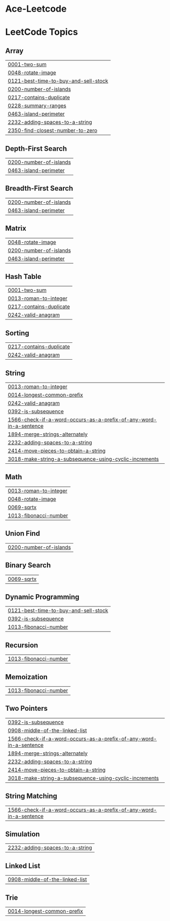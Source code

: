 # Ace-Leetcode
<!---LeetCode Topics Start-->
# LeetCode Topics
## Array
|  |
| ------- |
| [0001-two-sum](https://github.com/Aiyon860/Ace-Leetcode/tree/master/0001-two-sum) |
| [0048-rotate-image](https://github.com/Aiyon860/Ace-Leetcode/tree/master/0048-rotate-image) |
| [0121-best-time-to-buy-and-sell-stock](https://github.com/Aiyon860/Ace-Leetcode/tree/master/0121-best-time-to-buy-and-sell-stock) |
| [0200-number-of-islands](https://github.com/Aiyon860/Ace-Leetcode/tree/master/0200-number-of-islands) |
| [0217-contains-duplicate](https://github.com/Aiyon860/Ace-Leetcode/tree/master/0217-contains-duplicate) |
| [0228-summary-ranges](https://github.com/Aiyon860/Ace-Leetcode/tree/master/0228-summary-ranges) |
| [0463-island-perimeter](https://github.com/Aiyon860/Ace-Leetcode/tree/master/0463-island-perimeter) |
| [2232-adding-spaces-to-a-string](https://github.com/Aiyon860/Ace-Leetcode/tree/master/2232-adding-spaces-to-a-string) |
| [2350-find-closest-number-to-zero](https://github.com/Aiyon860/Ace-Leetcode/tree/master/2350-find-closest-number-to-zero) |
## Depth-First Search
|  |
| ------- |
| [0200-number-of-islands](https://github.com/Aiyon860/Ace-Leetcode/tree/master/0200-number-of-islands) |
| [0463-island-perimeter](https://github.com/Aiyon860/Ace-Leetcode/tree/master/0463-island-perimeter) |
## Breadth-First Search
|  |
| ------- |
| [0200-number-of-islands](https://github.com/Aiyon860/Ace-Leetcode/tree/master/0200-number-of-islands) |
| [0463-island-perimeter](https://github.com/Aiyon860/Ace-Leetcode/tree/master/0463-island-perimeter) |
## Matrix
|  |
| ------- |
| [0048-rotate-image](https://github.com/Aiyon860/Ace-Leetcode/tree/master/0048-rotate-image) |
| [0200-number-of-islands](https://github.com/Aiyon860/Ace-Leetcode/tree/master/0200-number-of-islands) |
| [0463-island-perimeter](https://github.com/Aiyon860/Ace-Leetcode/tree/master/0463-island-perimeter) |
## Hash Table
|  |
| ------- |
| [0001-two-sum](https://github.com/Aiyon860/Ace-Leetcode/tree/master/0001-two-sum) |
| [0013-roman-to-integer](https://github.com/Aiyon860/Ace-Leetcode/tree/master/0013-roman-to-integer) |
| [0217-contains-duplicate](https://github.com/Aiyon860/Ace-Leetcode/tree/master/0217-contains-duplicate) |
| [0242-valid-anagram](https://github.com/Aiyon860/Ace-Leetcode/tree/master/0242-valid-anagram) |
## Sorting
|  |
| ------- |
| [0217-contains-duplicate](https://github.com/Aiyon860/Ace-Leetcode/tree/master/0217-contains-duplicate) |
| [0242-valid-anagram](https://github.com/Aiyon860/Ace-Leetcode/tree/master/0242-valid-anagram) |
## String
|  |
| ------- |
| [0013-roman-to-integer](https://github.com/Aiyon860/Ace-Leetcode/tree/master/0013-roman-to-integer) |
| [0014-longest-common-prefix](https://github.com/Aiyon860/Ace-Leetcode/tree/master/0014-longest-common-prefix) |
| [0242-valid-anagram](https://github.com/Aiyon860/Ace-Leetcode/tree/master/0242-valid-anagram) |
| [0392-is-subsequence](https://github.com/Aiyon860/Ace-Leetcode/tree/master/0392-is-subsequence) |
| [1566-check-if-a-word-occurs-as-a-prefix-of-any-word-in-a-sentence](https://github.com/Aiyon860/Ace-Leetcode/tree/master/1566-check-if-a-word-occurs-as-a-prefix-of-any-word-in-a-sentence) |
| [1894-merge-strings-alternately](https://github.com/Aiyon860/Ace-Leetcode/tree/master/1894-merge-strings-alternately) |
| [2232-adding-spaces-to-a-string](https://github.com/Aiyon860/Ace-Leetcode/tree/master/2232-adding-spaces-to-a-string) |
| [2414-move-pieces-to-obtain-a-string](https://github.com/Aiyon860/Ace-Leetcode/tree/master/2414-move-pieces-to-obtain-a-string) |
| [3018-make-string-a-subsequence-using-cyclic-increments](https://github.com/Aiyon860/Ace-Leetcode/tree/master/3018-make-string-a-subsequence-using-cyclic-increments) |
## Math
|  |
| ------- |
| [0013-roman-to-integer](https://github.com/Aiyon860/Ace-Leetcode/tree/master/0013-roman-to-integer) |
| [0048-rotate-image](https://github.com/Aiyon860/Ace-Leetcode/tree/master/0048-rotate-image) |
| [0069-sqrtx](https://github.com/Aiyon860/Ace-Leetcode/tree/master/0069-sqrtx) |
| [1013-fibonacci-number](https://github.com/Aiyon860/Ace-Leetcode/tree/master/1013-fibonacci-number) |
## Union Find
|  |
| ------- |
| [0200-number-of-islands](https://github.com/Aiyon860/Ace-Leetcode/tree/master/0200-number-of-islands) |
## Binary Search
|  |
| ------- |
| [0069-sqrtx](https://github.com/Aiyon860/Ace-Leetcode/tree/master/0069-sqrtx) |
## Dynamic Programming
|  |
| ------- |
| [0121-best-time-to-buy-and-sell-stock](https://github.com/Aiyon860/Ace-Leetcode/tree/master/0121-best-time-to-buy-and-sell-stock) |
| [0392-is-subsequence](https://github.com/Aiyon860/Ace-Leetcode/tree/master/0392-is-subsequence) |
| [1013-fibonacci-number](https://github.com/Aiyon860/Ace-Leetcode/tree/master/1013-fibonacci-number) |
## Recursion
|  |
| ------- |
| [1013-fibonacci-number](https://github.com/Aiyon860/Ace-Leetcode/tree/master/1013-fibonacci-number) |
## Memoization
|  |
| ------- |
| [1013-fibonacci-number](https://github.com/Aiyon860/Ace-Leetcode/tree/master/1013-fibonacci-number) |
## Two Pointers
|  |
| ------- |
| [0392-is-subsequence](https://github.com/Aiyon860/Ace-Leetcode/tree/master/0392-is-subsequence) |
| [0908-middle-of-the-linked-list](https://github.com/Aiyon860/Ace-Leetcode/tree/master/0908-middle-of-the-linked-list) |
| [1566-check-if-a-word-occurs-as-a-prefix-of-any-word-in-a-sentence](https://github.com/Aiyon860/Ace-Leetcode/tree/master/1566-check-if-a-word-occurs-as-a-prefix-of-any-word-in-a-sentence) |
| [1894-merge-strings-alternately](https://github.com/Aiyon860/Ace-Leetcode/tree/master/1894-merge-strings-alternately) |
| [2232-adding-spaces-to-a-string](https://github.com/Aiyon860/Ace-Leetcode/tree/master/2232-adding-spaces-to-a-string) |
| [2414-move-pieces-to-obtain-a-string](https://github.com/Aiyon860/Ace-Leetcode/tree/master/2414-move-pieces-to-obtain-a-string) |
| [3018-make-string-a-subsequence-using-cyclic-increments](https://github.com/Aiyon860/Ace-Leetcode/tree/master/3018-make-string-a-subsequence-using-cyclic-increments) |
## String Matching
|  |
| ------- |
| [1566-check-if-a-word-occurs-as-a-prefix-of-any-word-in-a-sentence](https://github.com/Aiyon860/Ace-Leetcode/tree/master/1566-check-if-a-word-occurs-as-a-prefix-of-any-word-in-a-sentence) |
## Simulation
|  |
| ------- |
| [2232-adding-spaces-to-a-string](https://github.com/Aiyon860/Ace-Leetcode/tree/master/2232-adding-spaces-to-a-string) |
## Linked List
|  |
| ------- |
| [0908-middle-of-the-linked-list](https://github.com/Aiyon860/Ace-Leetcode/tree/master/0908-middle-of-the-linked-list) |
## Trie
|  |
| ------- |
| [0014-longest-common-prefix](https://github.com/Aiyon860/Ace-Leetcode/tree/master/0014-longest-common-prefix) |
<!---LeetCode Topics End-->